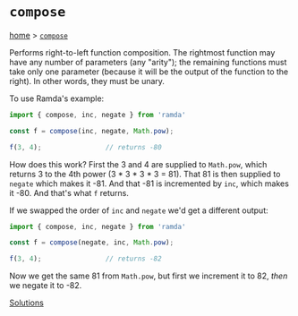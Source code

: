# `compose`

[home](../README.md) &gt; [`compose`](http://ramdajs.com/docs/#compose)

Performs right-to-left function composition. The rightmost function may have any number of parameters (any "arity"); the remaining functions must take only one parameter (because it will be the output of the function to the right). In other words, they must be unary.

To use Ramda's example:

```js
import { compose, inc, negate } from 'ramda'

const f = compose(inc, negate, Math.pow);

f(3, 4);                // returns -80
```

How does this work? First the 3 and 4 are supplied to `Math.pow`, which returns 3 to the 4th power (3 * 3 * 3 * 3 = 81). That 81 is then supplied to `negate` which makes it -81. And that -81 is incremented by `inc`, which makes it -80. And that's what `f` returns.

If we swapped the order of `inc` and `negate` we'd get a different output:

```js
import { compose, inc, negate } from 'ramda'

const f = compose(negate, inc, Math.pow);

f(3, 4);                // returns -82
```

Now we get the same 81 from `Math.pow`, but first we increment it to 82, *then* we negate it to -82.

[Solutions](./solutions.md)
